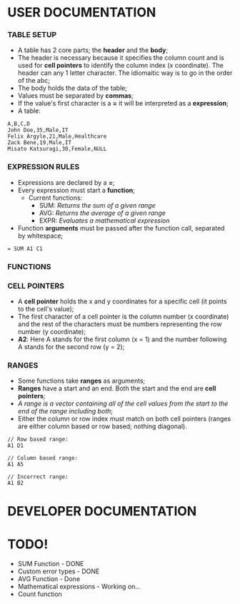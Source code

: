 # USER DOCUMENTATION

### TABLE SETUP
- A table has 2 core parts; the **header** and the **body**;
- The header is necessary because it specifies the column count and is used for **cell pointers** to identify the column index (x coordinate). The header can any 1 letter character. The idiomaitic way is to go in the order of the abc;
- The body holds the data of the table;
- Values must be separated by **commas**;
- If the value's first character is a **=** it will be interpreted as a **expression**;
- A table:
``` csv
A,B,C,D
John Doe,35,Male,IT
Felix Argyle,21,Male,Healthcare
Zack Bene,19,Male,IT
Misato Katsuragi,30,Female,NULL
```

### EXPRESSION RULES
- Expressions are declared by a **=**;
- Every expression must start a **function**;
    - Current functions:
        - SUM: *Returns the sum of a given range*
        - AVG: *Returns the average of a given range*
        - EXPR: *Evaluates a mathematical expression*
- Function **arguments** must be passed after the function call, separated by whitespace;
``` csv
= SUM A1 C1
```

### FUNCTIONS


### CELL POINTERS
- A **cell pointer** holds the x and y coordinates for a specific cell (it points to the cell's value);
- The first character of a cell pointer is the column number (x coordinate) and the rest of the characters must be numbers representing the row number (y coordinate);
- **A2**: Here A stands for the first column (x = 1) and the number following A stands for the second row (y = 2);

### RANGES
- Some functions take **ranges** as arguments;
- **Ranges** have a start and an end. Both the start and the end are **cell pointers**;
- *A range is a vector containing all of the cell values from the start to the end of the range including both*;
- Either the column or row index must match on both cell pointers (ranges are either column based or row based; nothing diagonal).
``` csv
// Row based range:
A1 D1
```
``` csv
// Column based range:
A1 A5
```
``` csv
// Incorrect range:
A1 B2
```

# DEVELOPER DOCUMENTATION

# TODO!
- SUM Function - DONE
- Custom error types - DONE
- AVG Function - Done
- Mathematical expressions - Working on...
- Count function
